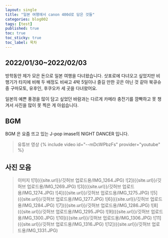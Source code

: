 ```yaml
---
layout: single
title: "일본 여행에서 canon 400d로 담은 것들"
categories: blog002
tags: [test]
published: true
toc: true
toc_sticky: true
toc_label: 목차
---
```

<!-- description: "test01"
headline: "test01-headline"
comments: true
 -->

## 2022/01/30~2022/02/03

방학동안 제가 모은 돈으로 일본 여행을 다녀왔습니다.
삿포로에 다녀오고 싶었지만 비행기가 타지에 비해 두 배정도 비싸고 4박 5일이나 즐길 만한 곳은 아닌 것 같아
북큐슈 중 구마모토, 유후인, 후쿠오카 세 곳을 다녀왔어요.

일본의 예쁜 풍경을 많이 담고 싶었던 바람과는 다르게
카메라 충전기를 깜빡하고 못 챙겨서 사진을 많이 못 찍은 게 아쉽습니다.

## BGM

BGM 은 요즘 뜨고 있는 J-pop
imase의 NIGHT DANCER 입니다.

> 유튜브 영상
{% include video id="--mDcWPbzFs" provider="youtube" %}


## 사진 모음

> 이미지
![1]({{site.url}}/깃허브 업로드용/IMG_1264.JPG)
![2]({{site.url}}/깃허브 업로드용/IMG_1269.JPG)
![3]({{site.url}}/깃허브 업로드용/IMG_1274.JPG)
![4]({{site.url}}/깃허브 업로드용/IMG_1275.JPG)
![5]({{site.url}}/깃허브 업로드용/IMG_1277.JPG)
![6]({{site.url}}/깃허브 업로드용/IMG_1284.JPG)
![7]({{site.url}}/깃허브 업로드용/IMG_1286.JPG)
![8]({{site.url}}/깃허브 업로드용/IMG_1295.JPG)
![9]({{site.url}}/깃허브 업로드용/IMG_1300.JPG)
![10]({{site.url}}/깃허브 업로드용/IMG_1306.JPG)
![11]({{site.url}}/깃허브 업로드용/IMG_1316.JPG)
![12]({{site.url}}/깃허브 업로드용/IMG_1331.JPG)

